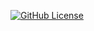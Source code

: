 [![GitHub License](https://img.shields.io/github/license/MathJSLab/mathjslab-app)](https://github.com/MathJSLab/mathjslab-app/blob/main/LICENSE)
